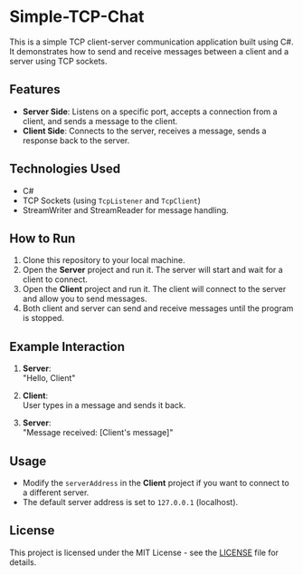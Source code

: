 # Simple-TCP-Chat

This is a simple TCP client-server communication application built using C#. It demonstrates how to send and receive messages between a client and a server using TCP sockets.

## Features
- **Server Side**: Listens on a specific port, accepts a connection from a client, and sends a message to the client.
- **Client Side**: Connects to the server, receives a message, sends a response back to the server.

## Technologies Used
- C#  
- TCP Sockets (using `TcpListener` and `TcpClient`)
- StreamWriter and StreamReader for message handling.

## How to Run
1. Clone this repository to your local machine.
2. Open the **Server** project and run it. The server will start and wait for a client to connect.
3. Open the **Client** project and run it. The client will connect to the server and allow you to send messages.
4. Both client and server can send and receive messages until the program is stopped.

## Example Interaction

1. **Server**:  
   "Hello, Client"
   
2. **Client**:  
   User types in a message and sends it back.
   
3. **Server**:  
   "Message received: [Client's message]"

## Usage
- Modify the `serverAddress` in the **Client** project if you want to connect to a different server.
- The default server address is set to `127.0.0.1` (localhost).

## License
This project is licensed under the MIT License - see the [LICENSE](LICENSE) file for details.
